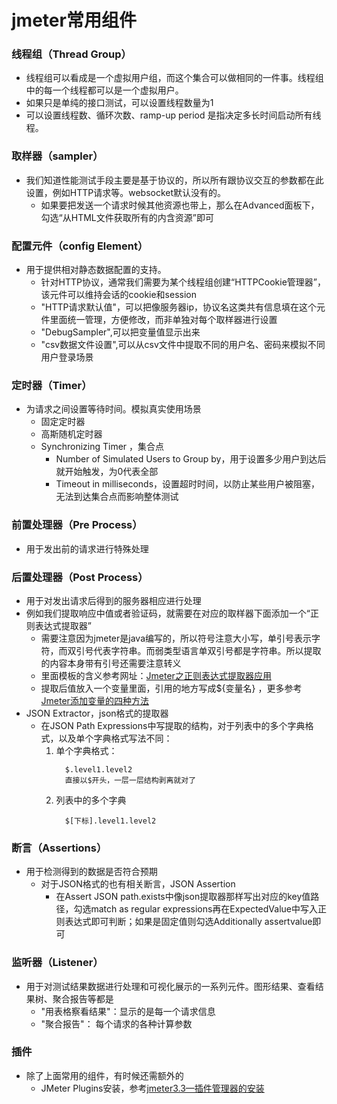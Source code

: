 # jmeter常用组件
### 线程组（Thread Group）
* 线程组可以看成是一个虚拟用户组，而这个集合可以做相同的一件事。线程组中的每一个线程都可以是一个虚拟用户。
* 如果只是单纯的接口测试，可以设置线程数量为1
* 可以设置线程数、循环次数、ramp-up period 是指决定多长时间启动所有线程。
### 取样器（sampler）
* 我们知道性能测试手段主要是基于协议的，所以所有跟协议交互的参数都在此设置，例如HTTP请求等。websocket默认没有的。
   * 如果要把发送一个请求时候其他资源也带上，那么在Advanced面板下，勾选“从HTML文件获取所有的内含资源”即可
### 配置元件（config Element）
* 用于提供相对静态数据配置的支持。
  * 针对HTTP协议，通常我们需要为某个线程组创建“HTTPCookie管理器”，该元件可以维持会话的cookie和session
  * "HTTP请求默认值"，可以把像服务器ip，协议名这类共有信息填在这个元件里面统一管理，方便修改，而非单独对每个取样器进行设置
  * "DebugSampler",可以把变量值显示出来
  * "csv数据文件设置",可以从csv文件中提取不同的用户名、密码来模拟不同用户登录场景
### 定时器（Timer）
* 为请求之间设置等待时间。模拟真实使用场景
  * 固定定时器
  * 高斯随机定时器
  * Synchronizing Timer ，集合点
    * Number of Simulated Users to Group by，用于设置多少用户到达后就开始触发，为0代表全部
    * Timeout in milliseconds，设置超时时间，以防止某些用户被阻塞，无法到达集合点而影响整体测试
    
### 前置处理器（Pre Process）
* 用于发出前的请求进行特殊处理

### 后置处理器（Post Process）
* 用于对发出请求后得到的服务器相应进行处理
* 例如我们提取响应中值或者验证码，就需要在对应的取样器下面添加一个“正则表达式提取器”
  * 需要注意因为jmeter是java编写的，所以符号注意大小写，单引号表示字符，而双引号代表字符串。而弱类型语言单双引号都是字符串。所以提取的内容本身带有引号还需要注意转义
  * 里面模板的含义参考网址：[Jmeter之正则表达式提取器应用](https://www.cnblogs.com/tudou-22/p/9566894.html)
  * 提取后值放入一个变量里面，引用的地方写成${变量名} ，更多参考[Jmeter添加变量的四种方法](https://blog.csdn.net/qq_38317509/article/details/82021814)
* JSON Extractor，json格式的提取器
  * 在JSON Path Expressions中写提取的结构，对于列表中的多个字典格式，以及单个字典格式写法不同：
    1. 单个字典格式：
       ```
         $.level1.level2
         直接以$开头，一层一层结构剥离就对了
       ```
    2. 列表中的多个字典
       ```
         $[下标].level1.level2
       ```
### 断言（Assertions）
* 用于检测得到的数据是否符合预期
  * 对于JSON格式的也有相关断言，JSON Assertion
     * 在Assert JSON path.exists中像json提取器那样写出对应的key值路径，勾选match as regular expressions再在ExpectedValue中写入正则表达式即可判断；如果是固定值则勾选Additionally assertvalue即可

### 监听器（Listener）
* 用于对测试结果数据进行处理和可视化展示的一系列元件。图形结果、查看结果树、聚合报告等都是
  * "用表格察看结果"：显示的是每一个请求信息
  * "聚合报告"： 每个请求的各种计算参数


### 插件
* 除了上面常用的组件，有时候还需额外的
  * JMeter Plugins安装，参考[jmeter3.3—插件管理器的安装](https://www.cnblogs.com/beginner-boy/p/7806344.html)